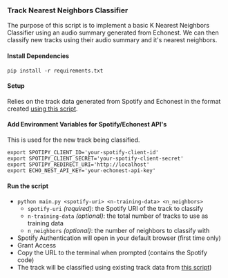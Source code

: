 ### Track Nearest Neighbors Classifier

The purpose of this script is to implement a basic K Nearest Neighbors
Classifier using an audio summary generated from Echonest. We can then
classify new tracks using their audio summary and it's nearest neighbors.

#### Install Dependencies

```
pip install -r requirements.txt
```

#### Setup

Relies on the track data generated from Spotify and Echonest in the format
created [using this script](https://github.com/Skovy/spotify-echonest).

#### Add Environment Variables for Spotify/Echonest API's

This is used for the new track being classified.

```
export SPOTIPY_CLIENT_ID='your-spotify-client-id'
export SPOTIPY_CLIENT_SECRET='your-spotify-client-secret'
export SPOTIPY_REDIRECT_URI='http://localhost'
export ECHO_NEST_API_KEY='your-echonest-api-key'
```

#### Run the script

- `python main.py <spotify-uri> <n-training-data> <n_neighbors>`
  - `spotify-uri` *(required)*: the Spotify URI of the track to classify
  - `n-training-data` *(optional)*: the total number of tracks to use as training data
  - `n_neighbors` *(optional)*: the number of neighbors to classify with
- Spotify Authentication will open in your default browser (first time only)
- Grant Access
- Copy the URL to the terminal when prompted (contains the Spotify code)
- The track will be classified using existing track data from [this script](https://github.com/Skovy/spotify-echonest))
